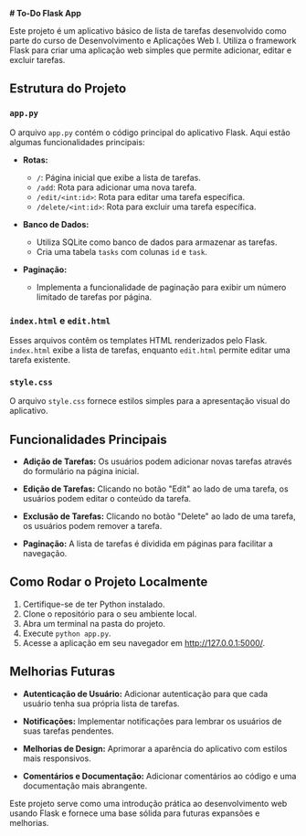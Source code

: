 **# To-Do Flask App**

Este projeto é um aplicativo básico de lista de tarefas desenvolvido como parte do curso de Desenvolvimento e Aplicações Web I. Utiliza o framework Flask para criar uma aplicação web simples que permite adicionar, editar e excluir tarefas.

## Estrutura do Projeto

### `app.py`

O arquivo `app.py` contém o código principal do aplicativo Flask. Aqui estão algumas funcionalidades principais:

- **Rotas:**
  - `/`: Página inicial que exibe a lista de tarefas.
  - `/add`: Rota para adicionar uma nova tarefa.
  - `/edit/<int:id>`: Rota para editar uma tarefa específica.
  - `/delete/<int:id>`: Rota para excluir uma tarefa específica.

- **Banco de Dados:**
  - Utiliza SQLite como banco de dados para armazenar as tarefas.
  - Cria uma tabela `tasks` com colunas `id` e `task`.

- **Paginação:**
  - Implementa a funcionalidade de paginação para exibir um número limitado de tarefas por página.

### `index.html` e `edit.html`

Esses arquivos contêm os templates HTML renderizados pelo Flask. `index.html` exibe a lista de tarefas, enquanto `edit.html` permite editar uma tarefa existente.

### `style.css`

O arquivo `style.css` fornece estilos simples para a apresentação visual do aplicativo.

## Funcionalidades Principais

- **Adição de Tarefas:** Os usuários podem adicionar novas tarefas através do formulário na página inicial.

- **Edição de Tarefas:** Clicando no botão "Edit" ao lado de uma tarefa, os usuários podem editar o conteúdo da tarefa.

- **Exclusão de Tarefas:** Clicando no botão "Delete" ao lado de uma tarefa, os usuários podem remover a tarefa.

- **Paginação:** A lista de tarefas é dividida em páginas para facilitar a navegação.

## Como Rodar o Projeto Localmente

1. Certifique-se de ter Python instalado.
2. Clone o repositório para o seu ambiente local.
3. Abra um terminal na pasta do projeto.
4. Execute `python app.py`.
5. Acesse a aplicação em seu navegador em http://127.0.0.1:5000/.

## Melhorias Futuras

- **Autenticação de Usuário:** Adicionar autenticação para que cada usuário tenha sua própria lista de tarefas.

- **Notificações:** Implementar notificações para lembrar os usuários de suas tarefas pendentes.

- **Melhorias de Design:** Aprimorar a aparência do aplicativo com estilos mais responsivos.

- **Comentários e Documentação:** Adicionar comentários ao código e uma documentação mais abrangente.

Este projeto serve como uma introdução prática ao desenvolvimento web usando Flask e fornece uma base sólida para futuras expansões e melhorias.
